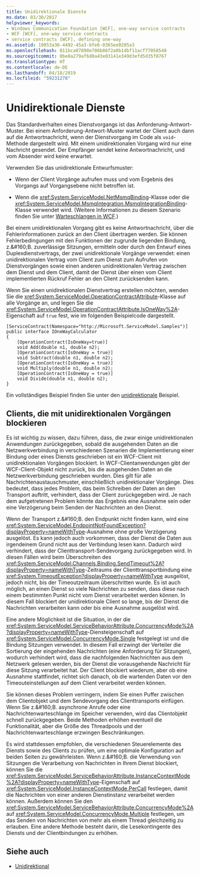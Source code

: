 ```yaml
---
title: Unidirektionale Dienste
ms.date: 03/30/2017
helpviewer_keywords:
- Windows Communication Foundation [WCF], one-way service contracts
- WCF [WCF], one-way service contracts
- service contracts [WCF], defining one-way
ms.assetid: 19053a36-4492-45a3-bfe6-0365ee0205a3
ms.openlocfilehash: 011bca07890e706b86f2a0b1dbf11acf77058548
ms.sourcegitcommit: 0be8a279af6d8a43e03141e349d3efd5d35f8767
ms.translationtype: HT
ms.contentlocale: de-DE
ms.lasthandoff: 04/18/2019
ms.locfileid: "59231278"
---
```

# <a name="one-way-services"></a>Unidirektionale Dienste
Das Standardverhalten eines Dienstvorgangs ist das Anforderung-Antwort-Muster. Bei einem Anforderung-Antwort-Muster wartet der Client auch dann auf die Antwortnachricht, wenn der Dienstvorgang im Code als `void`-Methode dargestellt wird. Mit einem unidirektionalen Vorgang wird nur eine Nachricht gesendet. Der Empfänger sendet keine Antwortnachricht, und vom Absender wird keine erwartet.  
  
 Verwenden Sie das unidirektionale Entwurfsmuster:  
  
-   Wenn der Client Vorgänge aufrufen muss und vom Ergebnis des Vorgangs auf Vorgangsebene nicht betroffen ist.  
  
-   Wenn die <xref:System.ServiceModel.NetMsmqBinding>-Klasse oder die <xref:System.ServiceModel.MsmqIntegration.MsmqIntegrationBinding>-Klasse verwendet wird. (Weitere Informationen zu diesem Szenario finden Sie unter [Warteschlangen in WCF](../../../../docs/framework/wcf/feature-details/queues-in-wcf.md).)  
  
 Bei einem unidirektionalen Vorgang gibt es keine Antwortnachricht, über die Fehlerinformationen zurück an den Client übertragen werden. Sie können Fehlerbedingungen mit den Funktionen der zugrunde liegenden Bindung, z.&amp;#160;B. zuverlässige Sitzungen, ermitteln oder durch den Entwurf eines Duplexdienstvertrags, der zwei unidirektionale Vorgänge verwendet: einen unidirektionalen Vertrag vom Client zum Dienst zum Aufrufen von Dienstvorgängen sowie einen anderen unidirektionalen Vertrag zwischen dem Dienst und dem Client, damit der Dienst über einen vom Client implementierten Rückruf Fehler an den Client zurücksenden kann.  
  
 Wenn Sie einen unidirektionalen Dienstvertrag erstellen möchten, wenden Sie die <xref:System.ServiceModel.OperationContractAttribute>-Klasse auf alle Vorgänge an, und legen Sie die <xref:System.ServiceModel.OperationContractAttribute.IsOneWay%2A>-Eigenschaft auf `true` fest, wie im folgenden Beispielcode dargestellt.  
  
```  
[ServiceContract(Namespace="http://Microsoft.ServiceModel.Samples")]  
public interface IOneWayCalculator  
{  
    [OperationContract(IsOneWay=true)]  
    void Add(double n1, double n2);  
    [OperationContract(IsOneWay = true)]  
    void Subtract(double n1, double n2);  
    [OperationContract(IsOneWay = true)]  
    void Multiply(double n1, double n2);  
    [OperationContract(IsOneWay = true)]  
    void Divide(double n1, double n2);  
}  
```  
  
 Ein vollständiges Beispiel finden Sie unter den [unidirektionale](../../../../docs/framework/wcf/samples/one-way.md) Beispiel.  
  
## <a name="clients-blocking-with-one-way-operations"></a>Clients, die mit unidirektionalen Vorgängen blockieren  
 Es ist wichtig zu wissen, dazu führen, dass, die zwar einige unidirektionalen Anwendungen zurückgegeben, sobald die ausgehenden Daten an die Netzwerkverbindung in verschiedenen Szenarien die Implementierung einer Bindung oder eines Diensts geschrieben ist ein WCF-Client mit unidirektionalen Vorgängen blockiert. In WCF-Clientanwendungen gibt der WCF-Client-Objekt nicht zurück, bis die ausgehenden Daten an die Netzwerkverbindung geschrieben wurden. Dies gilt für alle Nachrichtenaustauschmuster, einschließlich unidirektionaler Vorgänge. Dies bedeutet, dass jedes Problem, das beim Schreiben der Daten an den Transport auftritt, verhindert, dass der Client zurückgegeben wird. Je nach dem aufgetretenen Problem könnte das Ergebnis eine Ausnahme sein oder eine Verzögerung beim Senden der Nachrichten an den Dienst.  
  
 Wenn der Transport z.&amp;#160;B. den Endpunkt nicht finden kann, wird eine <xref:System.ServiceModel.EndpointNotFoundException?displayProperty=nameWithType>-Ausnahme ohne große Verzögerung ausgelöst. Es kann jedoch auch vorkommen, dass der Dienst die Daten aus irgendeinem Grund nicht aus der Verbindung lesen kann. Dadurch wird verhindert, dass der Clienttransport-Sendevorgang zurückgegeben wird. In diesen Fällen wird beim Überschreiten des <xref:System.ServiceModel.Channels.Binding.SendTimeout%2A?displayProperty=nameWithType>-Zeitraums der Clienttransportbindung eine <xref:System.TimeoutException?displayProperty=nameWithType> ausgelöst, jedoch nicht, bis der Timeoutzeitraum überschritten wurde. Es ist auch möglich, an einen Dienst so viele Nachrichten zu senden, dass diese nach einem bestimmten Punkt nicht vom Dienst verarbeitet werden können. In diesem Fall blockiert der unidirektionale Client so lange, bis der Dienst die Nachrichten verarbeiten kann oder bis eine Ausnahme ausgelöst wird.  
  
 Eine andere Möglichkeit ist die Situation, in der die <xref:System.ServiceModel.ServiceBehaviorAttribute.ConcurrencyMode%2A?displayProperty=nameWithType>-Diensteigenschaft auf <xref:System.ServiceModel.ConcurrencyMode.Single> festgelegt ist und die Bindung Sitzungen verwendet. In diesem Fall erzwingt der Verteiler die Sortierung der eingehenden Nachrichten (eine Anforderung für Sitzungen), wodurch verhindert wird, dass die nachfolgenden Nachrichten aus dem Netzwerk gelesen werden, bis der Dienst die vorausgehende Nachricht für diese Sitzung verarbeitet hat. Der Client blockiert wiederum, aber ob eine Ausnahme stattfindet, richtet sich danach, ob die wartenden Daten vor den Timeouteinstellungen auf dem Client verarbeitet werden können.  
  
 Sie können dieses Problem verringern, indem Sie einen Puffer zwischen dem Clientobjekt und dem Sendevorgang des Clienttransports einfügen. Wenn Sie z.&amp;#160;B. asynchrone Anrufe oder eine Nachrichtenwarteschlange im Speicher verwenden, wird das Clientobjekt schnell zurückgegeben. Beide Methoden erhöhen eventuell die Funktionalität, aber die Größe des Threadpools und der Nachrichtenwarteschlange erzwingen Beschränkungen.  
  
 Es wird stattdessen empfohlen, die verschiedenen Steuerelemente des Diensts sowie des Clients zu prüfen, um eine optimale Konfiguration auf beiden Seiten zu gewährleisten. Wenn z.&amp;#160;B. die Verwendung von Sitzungen die Verarbeitung von Nachrichten in Ihrem Dienst blockiert, können Sie die <xref:System.ServiceModel.ServiceBehaviorAttribute.InstanceContextMode%2A?displayProperty=nameWithType>-Eigenschaft auf <xref:System.ServiceModel.InstanceContextMode.PerCall> festlegen, damit die Nachrichten von einer anderen Dienstinstanz verarbeitet werden können. Außerdem können Sie den <xref:System.ServiceModel.ServiceBehaviorAttribute.ConcurrencyMode%2A> auf <xref:System.ServiceModel.ConcurrencyMode.Multiple> festlegen, um das Senden von Nachrichten von mehr als einem Thread gleichzeitig zu erlauben. Eine andere Methode besteht darin, die Lesekontingente des Diensts und der Clientbindungen zu erhöhen.  
  
## <a name="see-also"></a>Siehe auch

- [Unidirektional](../../../../docs/framework/wcf/samples/one-way.md)
